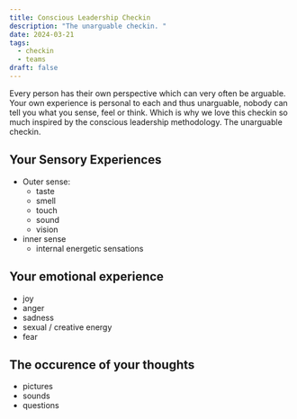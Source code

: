 ```yaml
---
title: Conscious Leadership Checkin
description: "The unarguable checkin. "
date: 2024-03-21
tags:
  - checkin
  - teams
draft: false
---
```



Every person has their own perspective which can very often be arguable.
Your own experience is personal to each and thus unarguable, nobody can tell you what
you sense, feel or think. Which is why we love this checkin so much inspired by the 
conscious leadership methodology.
The unarguable checkin. 


## Your Sensory Experiences
- Outer sense:
  - taste
  - smell
  - touch
  - sound
  - vision
- inner sense
  - internal energetic sensations

## Your emotional experience
- joy
- anger
- sadness
- sexual / creative energy
- fear


## The occurence of your thoughts
- pictures
- sounds
- questions 
  